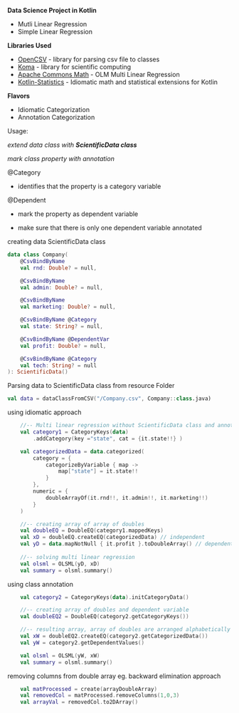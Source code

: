 **Data Science Project in Kotlin**
* Mutli Linear Regression
* Simple  Linear Regression

**Libraries Used**
* [OpenCSV](http://opencsv.sourceforge.net/) - library for parsing csv file to classes
* [Koma](https://github.com/kyonifer/koma) - library for scientific computing
* [Apache Commons Math](http://commons.apache.org/proper/commons-math/) - OLM Multi Linear Regression
* [Kotlin-Statistics](https://github.com/thomasnield/kotlin-statistics) - Idiomatic math and statistical extensions for Kotlin   

**Flavors**
* Idiomatic Categorization
* Annotation Categorization

Usage:

*extend data class with **ScientificData class***

*mark class property with annotation*

@Category 
- identifies that the property is a category variable

@Dependent 
- mark the property as dependent variable

- make sure that there is only one dependent variable annotated

creating data ScientificData class
```kotlin
data class Company(
    @CsvBindByName
    val rnd: Double? = null,

    @CsvBindByName
    val admin: Double? = null,

    @CsvBindByName
    val marketing: Double? = null,

    @CsvBindByName @Category
    val state: String? = null,

    @CsvBindByName @DependentVar
    val profit: Double? = null,

    @CsvBindByName @Category
    val tech: String? = null
): ScientificData()
```

Parsing data to ScientificData class from resource Folder
```kotlin
val data = dataClassFromCSV("/Company.csv", Company::class.java)
```

using idiomatic approach
```kotlin
    //-- Multi linear regression without ScientificData class and annotation
    val category1 = CategoryKeys(data)
        .addCategory(key ="state", cat = {it.state!!} )

    val categorizedData = data.categorized(
        category = {
            categorizeByVariable { map ->
                map["state"] = it.state!!
            }
        },
        numeric = {
            doubleArrayOf(it.rnd!!, it.admin!!, it.marketing!!)
        }
    )

    //-- creating array of array of doubles
    val doubleEQ = DoubleEQ(category1.mappedKeys)
    val xD = doubleEQ.createEQ(categorizedData) // independent
    val yD = data.mapNotNull { it.profit }.toDoubleArray() // dependent
    
    //-- solving multi linear regression
    val olsml = OLSML(yD, xD)
    val summary = olsml.summary()
```
using class annotation
```kotlin
    val category2 = CategoryKeys(data).initCategoryData()

    //-- creating array of doubles and dependent variable
    val doubleEQ2 = DoubleEQ(category2.getCategoryKeys())

    //-- resulting array, array of doubles are arranged alphabetically according to data class property name
    val xW = doubleEQ2.createEQ(category2.getCategorizedData())
    val yW = category2.getDependentValues()

    val olsml = OLSML(yW, xW)
    val summary = olsml.summary()
```
removing columns from double array eg. backward elimination approach
```kotlin
    val matProcessed = create(arrayDoubleArray)
    val removedCol = matProcessed.removeColumns(1,0,3)
    val arrayVal = removedCol.to2DArray()
```





